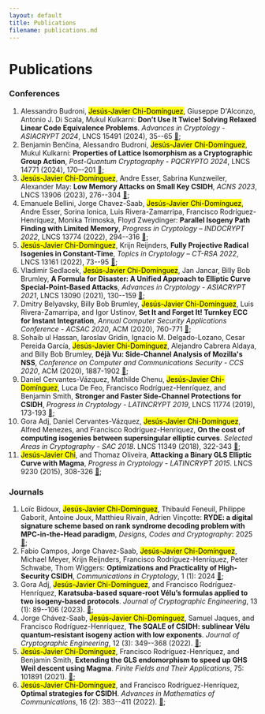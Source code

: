 ```yaml
---
layout: default
title: Publications
filename: publications.md
--- 
```


# Publications

### Conferences

1. Alessandro Budroni, <mark>Jes&uacute;s-Javier Chi-Dom&iacute;nguez</mark>, Giuseppe D'Alconzo, Antonio J. Di Scala, Mukul Kulkarni: **Don’t Use It Twice! Solving Relaxed Linear Code Equivalence Problems**. _Advances in Cryptology - ASIACRYPT 2024_, LNCS 15491 (2024), 35--65 [&#128279;](https://doi.org/10.1007/978-981-96-0944-4_2);
2. Benjamin Ben&#269;ina, Alessandro Budroni, <mark>Jes&uacute;s-Javier Chi-Dom&iacute;nguez</mark>, Mukul Kulkarni: **Properties of Lattice Isomorphism as a Cryptographic Group Action**, _Post-Quantum Cryptography - PQCRYPTO 2024_, LNCS 14771 (2024), 170–-201 [&#128279;](https://doi.org/10.1007/978-3-031-62743-9_6);
3. <mark>Jes&uacute;s-Javier Chi-Dom&iacute;nguez</mark>, Andre Esser, Sabrina Kunzweiler, Alexander May: **Low Memory Attacks on Small Key CSIDH**, _ACNS 2023_, LNCS 13906 (2023), 276--304 [&#128279;](https://doi.org/10.1007/978-3-031-33491-7_11);
4. Emanuele Bellini, Jorge Chavez-Saab, <mark>Jes&uacute;s-Javier Chi-Dom&iacute;nguez</mark>, Andre Esser, Sorina Ionica, Luis Rivera-Zamarripa, Francisco Rodr&iacute;guez-Henr&iacute;quez, Monika Trimoska, Floyd Zweydinger: **Parallel Isogeny Path Finding with Limited Memory**, _Progress in Cryptology – INDOCRYPT 2022_, LNCS 13774 (2022), 294--316 [&#128279;](https://doi.org/10.1007/978-3-031-22912-1_13);
5. <mark>Jes&uacute;s-Javier Chi-Dom&iacute;nguez</mark>, Krijn Reijnders, **Fully Projective Radical Isogenies in Constant-Time**, _Topics in Cryptology – CT-RSA 2022_, LNCS 13161 (2022), 73--95 [&#128279;](https://doi.org/10.1007/978-3-030-95312-6_4);
6. Vladimir Sedlacek, <mark>Jes&uacute;s-Javier Chi-Dom&iacute;nguez</mark>, Jan Jancar, Billy Bob Brumley, **A Formula for Disaster: A Unified Approach to Elliptic Curve Special-Point-Based Attacks**, _Advances in Cryptology - ASIACRYPT 2021_, LNCS 13090 (2021), 130--159 [&#128279;](https://doi.org/10.1007/978-3-030-92062-3_5);
7. Dmitry Belyavsky, Billy Bob Brumley, <mark>Jes&uacute;s-Javier Chi-Dom&iacute;nguez</mark>, Luis Rivera-Zamarripa, and Igor Ustinov, **Set It and Forget It! Turnkey ECC for Instant Integration**, _Annual Computer Security Applications Conference - ACSAC 2020_, ACM (2020), 760-771 [&#128279;](https://doi.org/10.1145/3427228.3427291);
8. Sohaib ul Hassan, Iaroslav Gridin, Ignacio M. Delgado-Lozano, Cesar Pereida Garc&iacute;a, <mark>Jes&uacute;s-Javier Chi-Dom&iacute;nguez</mark>, Alejandro Cabrera Aldaya, and Billy Bob Brumley, **D&eacute;j&agrave; Vu: Side-Channel Analysis of Mozilla's NSS**, _Conference on Computer and Communications Security - CCS 2020_, ACM (2020), 1887-1902 [&#128279;](https://doi.org/10.1145/3372297.3421761);
9. Daniel Cervantes-V&aacute;zquez, Mathilde Chenu, <mark>Jes&uacute;s-Javier Chi-Dom&iacute;nguez</mark>, Luca De Feo, Francisco Rodr&iacute;guez-Henr&iacute;quez, and Benjamin Smith, **Stronger and Faster Side-Channel Protections for CSIDH**, _Progress in Cryptology - LATINCRYPT 2019_, LNCS 11774 (2019), 173-193 [&#128279;](https://doi.org/10.1007/978-3-030-30530-7_9);
10. Gora Adj, Daniel Cervantes-V&aacute;zquez, <mark>Jes&uacute;s-Javier Chi-Dom&iacute;nguez</mark>, Alfred Menezes, and Francisco Rodr&iacute;guez-Henr&iacute;quez, **On the cost of computing isogenies between supersingular elliptic curves**. _Selected Areas in Cryptography - SAC 2018_. LNCS 11349 (2018), 322-343 [&#128279;](https://doi.org/10.1007/978-3-030-10970-7_15);
11. <mark>Jes&uacute;s-Javier Chi</mark>, and Thomaz Oliveira, **Attacking a Binary GLS Elliptic Curve with Magma**, _Progress in Cryptology - LATINCRYPT 2015_. LNCS 9230 (2015), 308-326 [&#128279;](https://doi.org/10.1007/978-3-319-22174-8_17);

### Journals
1. Lo&iuml;c Bidoux, <mark>Jes&uacute;s-Javier Chi-Dom&iacute;nguez</mark>, Thibauld Feneuil, Philippe Gaborit, Antoine Joux, Matthieu Rivain, Adrien Vin&ccedil;otte: **RYDE: a digital signature scheme based on rank syndrome decoding problem with MPC-in-the-Head paradigm**, _Designs, Codes and Cryptography_: 2025 [&#128279;](https://doi.org/10.1007/s10623-024-01544-1);
2. Fabio Campos, Jorge Chavez-Saab, <mark>Jes&uacute;s-Javier Chi-Dom&iacute;nguez</mark>, Michael Meyer, Krijn Reijnders, Francisco Rodr&iacute;guez-Henr&iacute;quez, Peter Schwabe, Thom Wiggers: **Optimizations and Practicality of High-Security CSIDH**, _Communications in Cryptology_, 1 (1): 2024 [&#128279;](https://doi.org/10.62056/anjbksdja);
3. Gora Adj, <mark>Jes&uacute;s-Javier Chi-Dom&iacute;nguez</mark>, and Francisco Rodr&iacute;guez-Henr&iacute;quez, **Karatsuba-based square-root Vélu’s formulas applied to two isogeny-based protocols**. _Journal of Cryptographic Engineering_, 13 (1): 89--106 (2023). [&#128279;](https://doi.org/10.1007/s13389-022-00293-y);
4. Jorge Ch&aacute;vez-Saab, <mark>Jes&uacute;s-Javier Chi-Dom&iacute;nguez</mark>, Samuel Jaques, and Francisco Rodr&iacute;guez-Henr&iacute;quez, **The SQALE of CSIDH: sublinear V&eacute;lu quantum-resistant isogeny action with low exponents**. _Journal of Cryptographic Engineering_, 12 (3): 349--368 (2022). [&#128279;](https://doi.org/10.1007/s13389-021-00271-w);
5. <mark>Jes&uacute;s-Javier Chi-Dom&iacute;nguez</mark>, Francisco Rodr&iacute;guez-Henr&iacute;quez, and Benjamin Smith, **Extending the GLS endomorphism to speed up GHS Weil descent using Magma**. _Finite Fields and Their Applications_, 75: 101891 (2021). [&#128279;](https://doi.org/10.1016/j.ffa.2021.101891);
6. <mark>Jes&uacute;s-Javier Chi-Dom&iacute;nguez</mark>, and Francisco Rodr&iacute;guez-Henr&iacute;quez, **Optimal strategies for CSIDH**. _Advances in Mathematics of Communications_, 16 (2): 383--411 (2022). [&#128279;](http://dx.doi.org/10.3934/amc.2020116);
